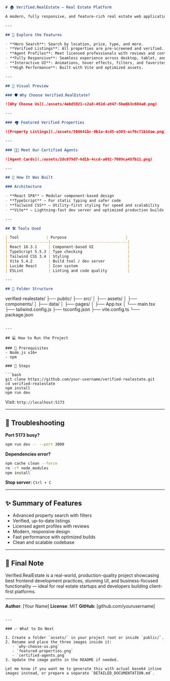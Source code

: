 ```markdown
# 🏠 Verified.RealEstate – Real Estate Platform

A modern, fully responsive, and feature-rich real estate web application built using React, TypeScript, Tailwind CSS, and Vite. This platform lets users search verified listings, view agent profiles, and explore properties with ease and confidence.

---

## 🚀 Explore the Features

- **Hero Search**: Search by location, price, type, and more.
- **Verified Listings**: All properties are pre-screened and verified.
- **Agent Profiles**: Meet licensed professionals with reviews and contact options.
- **Fully Responsive**: Seamless experience across desktop, tablet, and mobile.
- **Interactive UI**: Animations, hover effects, filters, and favorites.
- **High Performance**: Built with Vite and optimized assets.

---

## 📸 Visual Preview

### 🛡 Why Choose Verified.RealEstate?

![Why Choose Us](./assets/4ebd5921-c2a8-492d-a947-5be6b3c604a0.png)

---

### 🏘 Featured Verified Properties

![Property Listings](./assets/504641bc-8b1a-4cd5-a303-acf6c71b16ae.png)

---

### 👩‍💼 Meet Our Certified Agents

![Agent Cards](./assets/2dc879d7-6d1b-4ccd-a692-7009ca487b11.png)

---

## 🧱 How It Was Built

### Architecture

- **React SPA** – Modular component-based design
- **TypeScript** – For static typing and safer code
- **Tailwind CSS** – Utility-first styling for speed and scalability
- **Vite** – Lightning-fast dev server and optimized production builds

---

## 🛠️ Tools Used

| Tool            | Purpose                          |
|------------------|----------------------------------|
| React 18.3.1     | Component-based UI               |
| TypeScript 5.5.3 | Type checking                    |
| Tailwind CSS 3.4 | Styling                          |
| Vite 5.4.2       | Build tool / dev server          |
| Lucide React     | Icon system                      |
| ESLint           | Linting and code quality         |

---

## 📁 Folder Structure

```

verified-realestate/
├── public/
├── src/
│   ├── assets/
│   ├── components/
│   ├── data/
│   ├── pages/
│   ├── App.tsx
│   └── main.tsx
├── tailwind.config.js
├── tsconfig.json
├── vite.config.ts
└── package.json

````

---

## 💻 How to Run the Project

### 🧩 Prerequisites
- Node.js v16+
- npm

### 🚀 Steps

```bash
git clone https://github.com/your-username/verified-realestate.git
cd verified-realestate
npm install
npm run dev
````

Visit: `http://localhost:5173`

---

## 🧪 Troubleshooting

**Port 5173 busy?**

```bash
npm run dev -- --port 3000
```

**Dependencies error?**

```bash
npm cache clean --force
rm -rf node_modules
npm install
```

**Stop server:**
`Ctrl + C`

---

## ✨ Summary of Features

* Advanced property search with filters
* Verified, up-to-date listings
* Licensed agent profiles with reviews
* Modern, responsive design
* Fast performance with optimized builds
* Clean and scalable codebase

---

## 📌 Final Note

Verified.RealEstate is a real-world, production-quality project showcasing best frontend development practices, stunning UI, and business-focused functionality — ideal for real estate startups and developers building client-first platforms.

---

**Author**: \[Your Name]
**License**: MIT
**GitHub**: \[github.com/yourusername]

```

---

### ✅ What to Do Next

1. Create a folder `assets/` in your project root or inside `public/`.
2. Rename and place the three images inside it:
   - `why-choose-us.png`
   - `featured-properties.png`
   - `certified-agents.png`
3. Update the image paths in the README if needed.

Let me know if you want me to generate this with actual base64 inline images instead, or prepare a separate `DETAILED_DOCUMENTATION.md`.
```
